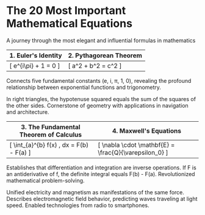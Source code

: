 # The 20 Most Important Mathematical Equations

A journey through the most elegant and influential formulas in mathematics

| 1. Euler's Identity | 2. Pythagorean Theorem |
|--------------------|-----------------------|
| \[ e^{i\pi} + 1 = 0 \] | \[ a^2 + b^2 = c^2 \] |

Connects five fundamental constants (e, i, π, 1, 0), revealing the profound relationship between exponential functions and trigonometry.

In right triangles, the hypotenuse squared equals the sum of the squares of the other sides. Cornerstone of geometry with applications in navigation and architecture.

| 3. The Fundamental Theorem of Calculus | 4. Maxwell's Equations |
|----------------------------------------|-----------------------|
| \[ \int_{a}^{b} f(x) \, dx = F(b) - F(a) \] | \[ \nabla \cdot \mathbf{E} = \frac{Q}{\varepsilon_0} \] |

Establishes that differentiation and integration are inverse operations. If F is an antiderivative of f, the definite integral equals F(b) - F(a). Revolutionized mathematical problem-solving.

Unified electricity and magnetism as manifestations of the same force. Describes electromagnetic field behavior, predicting waves traveling at light speed. Enabled technologies from radio to smartphones.